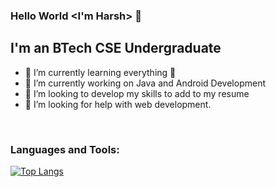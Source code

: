 ### Hello World <I'm Harsh> 👋

<!--
**rajharsh-28/rajharsh-28** is a ✨ _special_ ✨ repository because its `README.md` (this file) appears on your GitHub profile.

Here are some ideas to get you started:

- 🔭 I’m currently working on ...
- 🌱 I’m currently learning ...
- 👯 I’m looking to collaborate on ...
- 🤔 I’m looking for help with ...
- 💬 Ask me about ...
- 📫 How to reach me: ...
- 😄 Pronouns: ...
- ⚡ Fun fact: ...
-->

## I'm an BTech CSE Undergraduate

- 🌱 I’m currently learning everything 🤣
- 🔭 I’m currently working on Java and Android Development
- 👯 I’m looking to develop my skills to add to my resume
- 🤔 I’m looking for help with web development.


<br />

### Languages and Tools:

[![Top Langs](https://github-readme-stats.vercel.app/api/top-langs/?username=rajharsh-28&langs_count=8&layout=compact&theme=nightowl)](https://github.com/anuraghazra/github-readme-stats)

<!-- ### Some intersting stats of my profile -

[![Anurag's GitHub stats](https://github-readme-stats.vercel.app/api?username=rajharsh-28&count_private=true&theme=nightowl)](https://github.com/anuraghazra/github-readme-stats)

<p align='center'>
 <a href="https://www.instagram.com/d_joyee_ta/"><img height="30" src="https://github.com/stephenajulu/WaylonWalker/blob/main/icon/instagram.jpg?raw=true"></a>&nbsp;&nbsp;
  <a href="https://www.linkedin.com/in/joyeeta-dey-8729921a7"><img height="30" src="https://github.com/stephenajulu/WaylonWalker/blob/main/icon/linkedin.png?raw=true"></a>&nbsp;&nbsp
<a href="https://twitter.com/JoyeetaDey19"><img height="30" src="https://github.com/stephenajulu/WaylonWalker/blob/main/icon/twitter.png?raw=true"></a>&nbsp;&nbsp;

 -->
